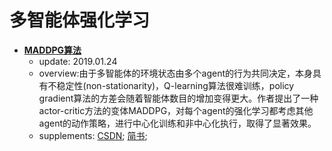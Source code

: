 # 多智能体强化学习

* [**MADDPG算法**](https://github.com/PaperCommunity/Reinforcement-Learning/tree/master/Multi-Agent/Multi-Agent%20Actor-Critic%20for%20Mixed%20Cooperative-Competitive%20Environments)
  - update: 2019.01.24
  - overview:由于多智能体的环境状态由多个agent的行为共同决定，本身具有不稳定性(non-stationarity)，Q-learning算法很难训练，policy gradient算法的方差会随着智能体数目的增加变得更大。作者提出了一种actor-critic方法的变体MADDPG，对每个agent的强化学习都考虑其他agent的动作策略，进行中心化训练和非中心化执行，取得了显著效果。
  - supplements:
  [CSDN](https://blog.csdn.net/qiusuoxiaozi/article/details/79066612);
  [简书](https://www.jianshu.com/p/99a79cd08c72);
